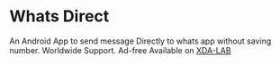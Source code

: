 # Whats Direct
An Android App to  send message Directly to whats app without saving number.
Worldwide Support.
Ad-free
Available on <a href="https://labs.xda-developers.com/store/app/com.chat.whatsdirect">  XDA-LAB<a/>
